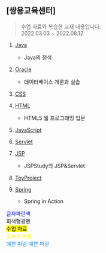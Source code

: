 ## [쌍용교육센터] 
> 수업 자료와 복습한 교재 내용입니다.  
> 2022.03.03 ~ 2022.08.12  


1. <span style='color:black'>[Java][Javalink]</span>
    + Java의 정석</div> 
  
2. [Oracle][Oraclelink]
    + 데이터베이스 개론과 실습

3. [CSS][CSSlink]

4. [HTML][HTMLlink]
    + HTML5 웹 프로그래밍 입문
  
5. [JavaScript][JavaScriptlink]

6. [Servlet][Servletlink]

7. [JSP][JSPlink]
    + JSPStudy의 JSP&Servlet
  
8. [ToyProject][ToyProjectlink]

9. [Spring][Springlink]
    + Spring in Action
 
 

 
[Javalink]: https://github.com/GitOfJY/class/tree/main/java/src/com/test/java
[Oraclelink]: https://github.com/GitOfJY/class/tree/main/oracle
[CSSlink]: https://github.com/GitOfJY/class/tree/main/css
[HTMLlink]: https://github.com/GitOfJY/class/tree/main/html
[JavaScriptlink]: https://github.com/GitOfJY/class/tree/main/javascript
[Servletlink]: https://github.com/GitOfJY/class/tree/main/server/ServletTest
[JSPlink]: https://github.com/GitOfJY/class/tree/main/server/JSPTest
[ToyProjectlink]: https://github.com/GitOfJY/class/tree/main/server/ToyProject
[Springlink]: https://github.com/GitOfJY/class/tree/main/spring 


 <span style="color:blue">글자파란색</span>  
<span style="background-color: #f6f8fa">회색형광펜</span>  
<mark>수업 자료</mark>  
<span style="color:yellow"> 글씨색 변경 </span>  
<font color='dodgerblue'> 예쁜 파랑 </font>
<font color='#1E90FF'> 예쁜 파랑 </font>
